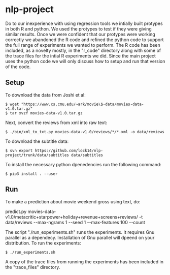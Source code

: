# nlp-project
Do to our inexperience with using regression tools we intially built protypes in both
R and python. We used the protypes to test if they were giving similar results. Once
we were confident that our protypes were working correctly we abandoned the R code
and refined the python code to support the full range of experiments we wanted to
perform. The R code has been included, as a novelty mostly, in the "r_code" directory
along with some of the trace files for the intial R experiments we did. Since the
main project uses the python code we will only discuss how to setup and run that
version of the code.

## Setup
To download the data from Joshi et al:
```
$ wget "https://www.cs.cmu.edu/~ark/movie\$-data/movies-data-v1.0.tar.gz"
$ tar xvzf movies-data-v1.0.tar.gz
```
Next, convert the reviews from xml into raw text:
```
$ ./bin/xml_to_txt.py movies-data-v1.0/reviews/*/*.xml -o data/reviews
```

To download the subtitle data:
```
$ svn export https://github.com/lock14/nlp-project/trunk/data/subtitles data/subtitles
```

To install the necessary python dpenedencies run the following command:
```
$ pip3 install . --user
```
    
## Run

To make a prediction about movie weekend gross using text, do:

   predict.py movies-data-v1.0/metacritic+starpower+holiday+revenue+screens+reviews/ -t data/reviews  --max-ngrams 1 --seed 1 --max-features 100 --count

The script "./run_experiments.sh" runs the experiments. It requires Gnu parallel as a dependecy. Installation of Gnu parallel will dpeend on your distribution.
To run the experiments:
```
$ ./run_experiments.sh
```

A copy of the trace files from running the experiments has been included in the "trace_files" directory.
